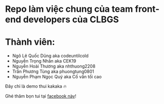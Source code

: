 # Repo làm việc chung của team front-end developers của CLBGS

# Thành viên:
- Ngô Lê Quốc Dũng aka codeuntilcold
- Nguyễn Trọng Nhân aka CEK19
- Nguyễn Hoài Thương aka nhthuong2208
- Trần Phương Tùng aka phuongtung0801
- Nguyễn Phạm Ngọc Quý aka Cố vấn tối cao

Đây chỉ là demo thui kakaka 🔥

Ghé thăm bọn tui tại [facebook này](https://fb.com/clbgsbk)!
